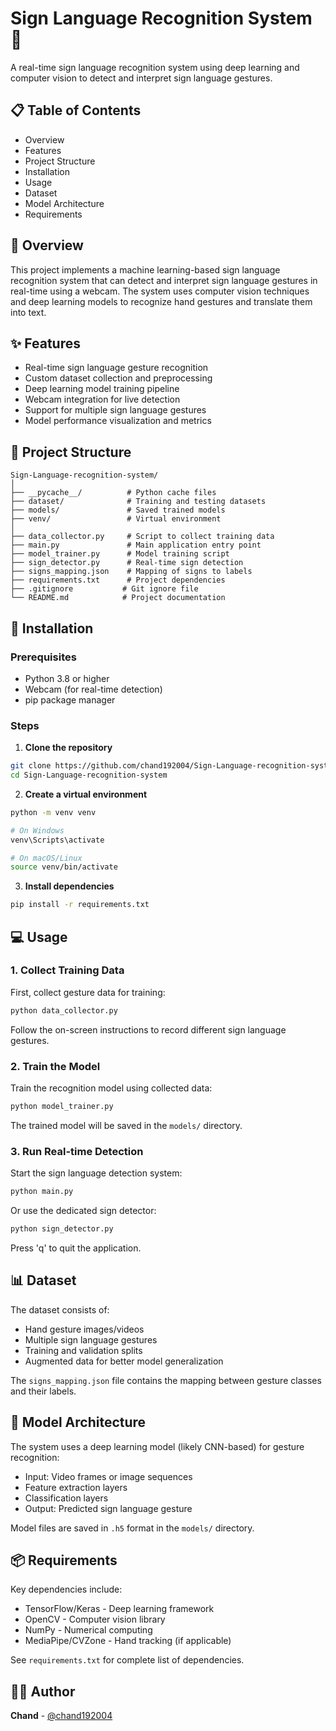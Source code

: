 # Sign Language Recognition System 🤟

A real-time sign language recognition system using deep learning and computer vision to detect and interpret sign language gestures.

## 📋 Table of Contents
- Overview
- Features
- Project Structure
- Installation
- Usage
- Dataset
- Model Architecture
- Requirements

## 🎯 Overview

This project implements a machine learning-based sign language recognition system that can detect and interpret sign language gestures in real-time using a webcam. The system uses computer vision techniques and deep learning models to recognize hand gestures and translate them into text.

## ✨ Features

- Real-time sign language gesture recognition
- Custom dataset collection and preprocessing
- Deep learning model training pipeline
- Webcam integration for live detection
- Support for multiple sign language gestures
- Model performance visualization and metrics

## 📁 Project Structure

```
Sign-Language-recognition-system/
│
├── __pycache__/          # Python cache files
├── dataset/              # Training and testing datasets
├── models/               # Saved trained models
├── venv/                 # Virtual environment
│
├── data_collector.py     # Script to collect training data
├── main.py               # Main application entry point
├── model_trainer.py      # Model training script
├── sign_detector.py      # Real-time sign detection
├── signs_mapping.json    # Mapping of signs to labels
├── requirements.txt      # Project dependencies
├── .gitignore           # Git ignore file
└── README.md            # Project documentation
```

## 🚀 Installation

### Prerequisites
- Python 3.8 or higher
- Webcam (for real-time detection)
- pip package manager

### Steps

1. **Clone the repository**
```bash
git clone https://github.com/chand192004/Sign-Language-recognition-system.git
cd Sign-Language-recognition-system
```

2. **Create a virtual environment**
```bash
python -m venv venv

# On Windows
venv\Scripts\activate

# On macOS/Linux
source venv/bin/activate
```

3. **Install dependencies**
```bash
pip install -r requirements.txt
```

## 💻 Usage

### 1. Collect Training Data

First, collect gesture data for training:

```bash
python data_collector.py
```

Follow the on-screen instructions to record different sign language gestures.

### 2. Train the Model

Train the recognition model using collected data:

```bash
python model_trainer.py
```

The trained model will be saved in the `models/` directory.

### 3. Run Real-time Detection

Start the sign language detection system:

```bash
python main.py
```

Or use the dedicated sign detector:

```bash
python sign_detector.py
```

Press 'q' to quit the application.

## 📊 Dataset

The dataset consists of:
- Hand gesture images/videos
- Multiple sign language gestures
- Training and validation splits
- Augmented data for better model generalization

The `signs_mapping.json` file contains the mapping between gesture classes and their labels.

## 🧠 Model Architecture

The system uses a deep learning model (likely CNN-based) for gesture recognition:
- Input: Video frames or image sequences
- Feature extraction layers
- Classification layers
- Output: Predicted sign language gesture

Model files are saved in `.h5` format in the `models/` directory.

## 📦 Requirements

Key dependencies include:
- TensorFlow/Keras - Deep learning framework
- OpenCV - Computer vision library
- NumPy - Numerical computing
- MediaPipe/CVZone - Hand tracking (if applicable)

See `requirements.txt` for complete list of dependencies.

## 👨‍💻 Author

**Chand** - [@chand192004](https://github.com/chand192004)


